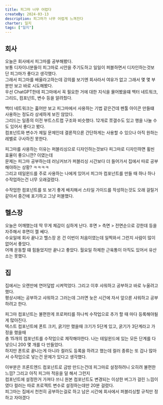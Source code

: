 ```yaml
---
title: 피그마 너무 어렵다
createBy: 2024-03-13
description: 피그마가 너무 어렵게 느껴진다
charter: 일지
tags: ["일지"]
---
```


## 회사

오늘은 회사에서 피그마를 공부해봤다.  
보통 디자이너분들이 피그마로 시안을 주기도하고 일일이 퍼블하면서 디자인하는것보단 피그마가 좋다고 생각했다.  
그래서 피그마를 배울라고하는데 강의를 보기엔 회사라서 여유가 없고 그래서 몇 몇 부분만 보고 바로 시도해봤다.  
우선 ChatGPT한테 피그마에서 꼭 필요한 거에 대한 지식을 물어봤을떄 백터 네트워크, 그리드, 컴포넌트, 변수 등을 알려줬다.

백터 네트워크는 훓어만 보고 피그마에서 사용하는 기법 같은건데 펜툴 아이콘 만들떄 사용하는 정도라 상세하게 보진 않았다.  
그리드는 일종의 이전 부트스트랩 구조와 비슷했다. 12개로 쪼갤수도 있고 행을 나눌 수도 있어서 좋다고 봤다.  
컴포넌트와 변수가 제일 문제인데 결론적으론 간단하게는 사용할 수 있으나 아직 원하는 레벨로 구사하진 못한다.

피그마를 사용하는 이유는 퍼블리싱으로 디자인하는것보다 피그마로 디자인하면 휠씬 효율이 좋으니깐? 이였는데  
문제는 피그마 공부하는데 러닝커브가 퍼블리싱 시간보다 더 들어가서 집에서 따로 공부해야하는 상황? ㅋㅋㅋㅋ  
그리고 테일윈드를 주로 사용하는 나에게 있어서 피그마 컴포넌트를 만들 때 하나 하나 수작업하는건 너무 오래걸렸다.

수작업한 컴포넌트를 또 보기 좋게 배치해서 스타일 가이드를 작성하는것도 오래 걸릴거 같아서 중간에 포기하고 그냥 퍼블했다.

## 헬스장

오늘은 어깨했는데 딱 무게 체감이 심하게 난다. 후면 > 측면 > 전면순으로 강한데 등을 자주해서 후면이 젤 쎄다.  
수요일에 회사 끝나고 헬스장 온 건 이번이 처음이였는데 일찍와서 그런지 사람이 많이 없어서 좋았다.  
어꺠 운동할 떄 힘들었지만 끝나고 좋았다. 월요일 하체한 근육통이 아직도 있어서 유산소는 못했다.

## 집

집에서는 오랜만에 연어덮밥 시켜먹었다. 그리고 이후 샤워하고 공부하고 바로 누울려고 했다.  
평상시에는 공부하고 샤워하고 그러는데 그러면 늦은 시간에 자서 앞으론 샤워하고 공부하려고 한다.

피그마 컴포넌트는 불편한게 프로퍼티를 하나씩 수작업으로 추가 할 때 마다 등록해야될게 많아진다.  
텍스트 컴포넌트에 폰트 크키, 굵기만 했을때 크기가 5단계 있고, 굵기가 3단계라고 가정을 했을때  
총 15개의 컴포넌트를 수작업으로 제작해야한다. 나는 테일윈드에 있는 모든 단계를 다 넣으니 200 몇 개를 다 만들었다.  
하지만 폰트로 끝나는게 아니라 컬러도 등록을 하려고 했는데 컬러 종류는 또 겁나 많아서 수작업으로 넣는건 문제가 있다고 생각했다.

이부분은 프론트엔드 컴포넌트로 금방 만드는건데 피그마로 설정하려니 오히려 불편한 느낌? 그리고 아직 피그마 적응을 덜 해서 그런지  
컴포넌트에 설정한거 가져다 쓰니 원본 컴포넌트도 변경되는 이상한 버그가 걸린 느낌이였다 컬러는 따로 프로젝트 변수로 설정하는데만 20분 걸렸다.  
피그마는 집에서 천천히 공부하는걸로 하고 남은 시간에 회사에서 퍼블리싱할 규칙만 정하고 자야겠다
